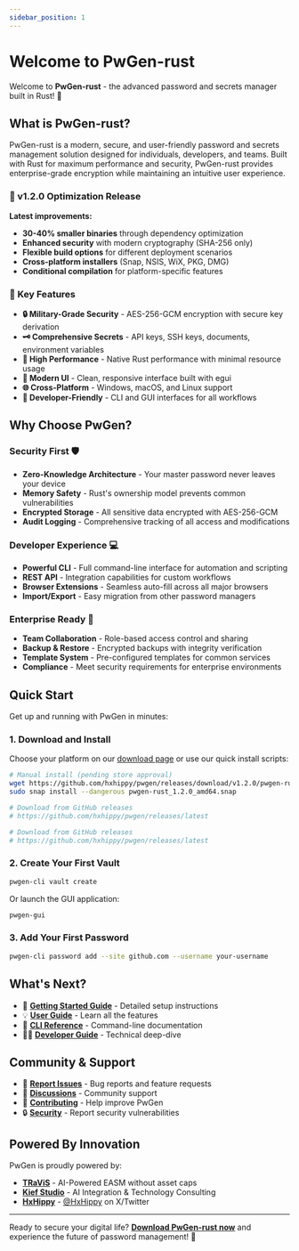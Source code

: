 ```yaml
---
sidebar_position: 1
---
```


# Welcome to PwGen-rust

Welcome to **PwGen-rust** - the advanced password and secrets manager built in Rust! 🦀

## What is PwGen-rust?

PwGen-rust is a modern, secure, and user-friendly password and secrets management solution designed for individuals, developers, and teams. Built with Rust for maximum performance and security, PwGen-rust provides enterprise-grade encryption while maintaining an intuitive user experience.

### 🎉 v1.2.0 Optimization Release

**Latest improvements:**
- **30-40% smaller binaries** through dependency optimization
- **Enhanced security** with modern cryptography (SHA-256 only)
- **Flexible build options** for different deployment scenarios
- **Cross-platform installers** (Snap, NSIS, WiX, PKG, DMG)
- **Conditional compilation** for platform-specific features

### 🎯 Key Features

- **🔒 Military-Grade Security** - AES-256-GCM encryption with secure key derivation
- **🗝️ Comprehensive Secrets** - API keys, SSH keys, documents, environment variables
- **🚀 High Performance** - Native Rust performance with minimal resource usage
- **🎨 Modern UI** - Clean, responsive interface built with egui
- **🌐 Cross-Platform** - Windows, macOS, and Linux support
- **🔧 Developer-Friendly** - CLI and GUI interfaces for all workflows

## Why Choose PwGen?

### Security First 🛡️

- **Zero-Knowledge Architecture** - Your master password never leaves your device
- **Memory Safety** - Rust's ownership model prevents common vulnerabilities
- **Encrypted Storage** - All sensitive data encrypted with AES-256-GCM
- **Audit Logging** - Comprehensive tracking of all access and modifications

### Developer Experience 💻

- **Powerful CLI** - Full command-line interface for automation and scripting
- **REST API** - Integration capabilities for custom workflows
- **Browser Extensions** - Seamless auto-fill across all major browsers
- **Import/Export** - Easy migration from other password managers

### Enterprise Ready 🏢

- **Team Collaboration** - Role-based access control and sharing
- **Backup & Restore** - Encrypted backups with integrity verification
- **Template System** - Pre-configured templates for common services
- **Compliance** - Meet security requirements for enterprise environments

## Quick Start

Get up and running with PwGen in minutes:

### 1. Download and Install

Choose your platform on our [download page](/download) or use our quick install scripts:

```bash title="Linux (Snap)"
# Manual install (pending store approval)
wget https://github.com/hxhippy/pwgen/releases/download/v1.2.0/pwgen-rust_1.2.0_amd64.snap
sudo snap install --dangerous pwgen-rust_1.2.0_amd64.snap
```

```bash title="macOS"
# Download from GitHub releases
# https://github.com/hxhippy/pwgen/releases/latest
```

```powershell title="Windows"
# Download from GitHub releases
# https://github.com/hxhippy/pwgen/releases/latest
```

### 2. Create Your First Vault

```bash title="CLI"
pwgen-cli vault create
```

Or launch the GUI application:

```bash title="GUI"
pwgen-gui
```

### 3. Add Your First Password

```bash title="CLI Example"
pwgen-cli password add --site github.com --username your-username
```

## What's Next?

- 📖 **[Getting Started Guide](getting-started/installation)** - Detailed setup instructions
- 💡 **[User Guide](user-guide/passwords)** - Learn all the features
- 🔧 **[CLI Reference](cli/overview)** - Command-line documentation
- 👩‍💻 **[Developer Guide](developers/architecture)** - Technical deep-dive

## Community & Support

- 🐛 **[Report Issues](https://github.com/hxhippy/pwgen/issues)** - Bug reports and feature requests
- 💬 **[Discussions](https://github.com/hxhippy/pwgen/discussions)** - Community support
- 🤝 **[Contributing](developers/contributing)** - Help improve PwGen
- 🔒 **[Security](security/reporting)** - Report security vulnerabilities

## Powered By Innovation

PwGen is proudly powered by:

- **[TRaViS](https://travisasm.com)** - AI-Powered EASM without asset caps
- **[Kief Studio](https://kief.studio)** - AI Integration & Technology Consulting  
- **[HxHippy](https://hxhippy.com)** - [@HxHippy](https://x.com/HxHippy) on X/Twitter

---

Ready to secure your digital life? **[Download PwGen-rust now](/download)** and experience the future of password management! 🚀